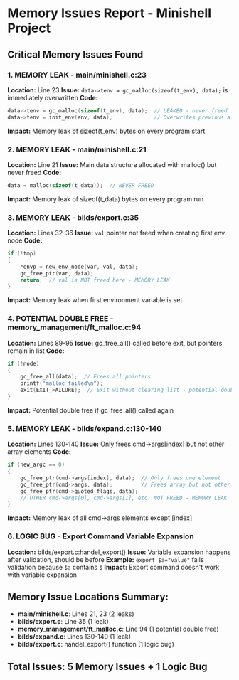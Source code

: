 # Memory Issues Report - Minishell Project

## Critical Memory Issues Found

### 1. MEMORY LEAK - main/minishell.c:23
**Location:** Line 23
**Issue:** `data->tenv = gc_malloc(sizeof(t_env), data);` is immediately overwritten
**Code:**
```c
data->tenv = gc_malloc(sizeof(t_env), data);  // LEAKED - never freed
data->tenv = init_env(env, data);             // Overwrites previous allocation
```
**Impact:** Memory leak of sizeof(t_env) bytes on every program start

### 2. MEMORY LEAK - main/minishell.c:21
**Location:** Line 21
**Issue:** Main data structure allocated with malloc() but never freed
**Code:**
```c
data = malloc(sizeof(t_data));  // NEVER FREED
```
**Impact:** Memory leak of sizeof(t_data) bytes on every program run

### 3. MEMORY LEAK - bilds/export.c:35
**Location:** Lines 32-36
**Issue:** `val` pointer not freed when creating first env node
**Code:**
```c
if (!tmp)
{
    *envp = new_env_node(var, val, data);
    gc_free_ptr(var, data);
    return;  // val is NOT freed here - MEMORY LEAK
}
```
**Impact:** Memory leak when first environment variable is set

### 4. POTENTIAL DOUBLE FREE - memory_management/ft_malloc.c:94
**Location:** Lines 89-95
**Issue:** gc_free_all() called before exit, but pointers remain in list
**Code:**
```c
if (!node)
{
    gc_free_all(data);  // Frees all pointers
    printf("malloc failed\n");
    exit(EXIT_FAILURE);  // Exit without clearing list - potential double free
}
```
**Impact:** Potential double free if gc_free_all() called again

### 5. MEMORY LEAK - bilds/expand.c:130-140
**Location:** Lines 130-140
**Issue:** Only frees cmd->args[index] but not other array elements
**Code:**
```c
if (new_argc == 0)
{
    gc_free_ptr(cmd->args[index], data);  // Only frees one element
    gc_free_ptr(cmd->args, data);         // Frees array but not other elements
    gc_free_ptr(cmd->quoted_flags, data);
    // OTHER cmd->args[0], cmd->args[1], etc. NOT FREED - MEMORY LEAK
}
```
**Impact:** Memory leak of all cmd->args elements except [index]

### 6. LOGIC BUG - Export Command Variable Expansion
**Location:** bilds/export.c:handel_export()
**Issue:** Variable expansion happens after validation, should be before
**Example:** `export $a="value"` fails validation because `$a` contains `$`
**Impact:** Export command doesn't work with variable expansion

## Memory Issue Locations Summary:
- **main/minishell.c**: Lines 21, 23 (2 leaks)
- **bilds/export.c**: Line 35 (1 leak)  
- **memory_management/ft_malloc.c**: Line 94 (1 potential double free)
- **bilds/expand.c**: Lines 130-140 (1 leak)
- **bilds/export.c**: handel_export() function (1 logic bug)

## Total Issues: 5 Memory Issues + 1 Logic Bug